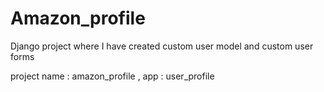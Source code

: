 # Amazon_profile
Django project where I have created custom user model and custom user forms 

project name : amazon_profile , 
app : user_profile  

